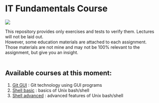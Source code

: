 # IT Fundamentals Course
<img src="https://sun9-34.userapi.com/58GKNL8hDVBVz0t6NVddq6LXDWZQUpccBBpKqw/aaqRjcuM5co.jpg">

This repository provides only exercises and tests to verify them. Lectures will not be laid out. </br>
However, some education materials are attached to each assignment. Those materials are not mine and may not be 100% relevant to the assignment, but give you an insight.
<br/><br/>
## Available courses at this moment:
1. [Git GUI](https://github.com/russdreamer/computer_literacy/tree/git_gui) : Git technology using GUI programs
2. [Shell basic](https://github.com/russdreamer/computer_literacy/tree/shell_basic) : basics of Unix bash/shell
3. [Shell advanced](https://github.com/russdreamer/computer_literacy/tree/shell_advanced) : advanced features of Unix bash/shell
